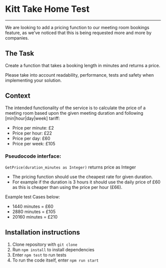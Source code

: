 # Kitt Take Home Test

---

We are looking to add a pricing function to our meeting room bookings feature, as we’ve noticed that this is being requested more and more by companies.

## The Task

Create a function that takes a booking length in minutes and returns a price.

Please take into account readability, performance, tests and safety when implementing your solution.

## Context

The intended functionality of the service is to calculate the price of a meeting room based upon the given meeting duration and following [min|hour|day|week] tariff:

- Price per minute: £2
- Price per hour: £22
- Price per day: £60
- Price per week: £105

### Pseudocode interface:

`GetPrice(duration_minutes as Integer)` returns price as Integer

- The pricing function should use the cheapest rate for given duration.
- For example if the duration is 3 hours it should use the daily price of £60 as this is cheaper than using the price per hour (£66).

Example test Cases below:

- 1440 minutes = £60
- 2880 minutes = £105
- 20160 minutes = £210

## Installation instructions

1. Clone repository with `git clone`
2. Run `npm install` to install dependencies
3. Enter `npm test` to run tests
4. To run the code itself, enter `npm run start`
